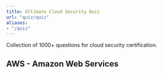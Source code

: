 ```yaml
---
title: Ultimate Cloud Security Quiz
url: "quiz/quiz"
aliases:
- "/quiz"
---
```



Collection of 1000+ questions for cloud security certification.

## AWS - Amazon Web Services



